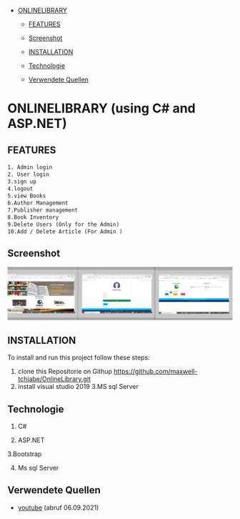- [ONLINELIBRARY](#ONLINELIBRARY)
      
     - [FEATURES](#FEATURES)
          
     - [Screenshot](#Screenshot)
     
     - [INSTALLATION](#INSTALLATION)
     
     - [Technologie](#Technologie)
     
     - [Verwendete Quellen](#Verwendete-Quellen)
     
     
# ONLINELIBRARY (using C# and ASP.NET)


## FEATURES

    1. Admin login
    2. User login
    3.sign up
    4.logout
    5.view Books
    6.Author Management
    7.Publisher management
    8.Book Inventory
    9.Delete Users (Only for the Admin)
    10.Add / Delete Article (For Admin )

## Screenshot

![Screenshot](Screenshot1.png)

## INSTALLATION

To install and run this project follow these steps:
1. clone this Repositorie on Githup https://github.com/maxwell-tchiabe/OnlineLibrary.git
2. install visual studio 2019
3.MS sql Server


## Technologie

1. C#

2. ASP.NET

3.Bootstrap

4. Ms sql Server


## Verwendete Quellen

- [youtube](https://www.youtube.com/watch?v=fH2wgReT0RI&list=PLIY8eNdw5tW_ZQawyxK0Dd1cZXwcNFWn8&index=18) (abruf 06.09.2021)


